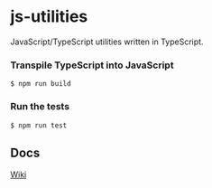 # js-utilities

JavaScript/TypeScript utilities written in TypeScript.

### Transpile TypeScript into JavaScript

```
$ npm run build
```

### Run the tests

```
$ npm run test
```

## Docs

[Wiki](https://github.com/luiscvnha/js-utilities/wiki)
